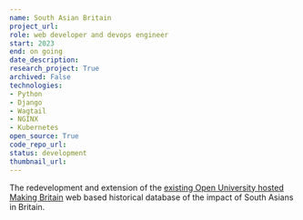 ```yaml
---
name: South Asian Britain
project_url: 
role: web developer and devops engineer
start: 2023
end: on going
date_description: 
research_project: True
archived: False
technologies: 
- Python
- Django
- Wagtail
- NGINX
- Kubernetes
open_source: True
code_repo_url: 
status: development
thumbnail_url: 
---
```

The redevelopment and extension of the [existing Open University hosted Making Britain](https://www5.open.ac.uk/research-projects/making-britain/) web based historical database of the impact of South Asians in Britain.